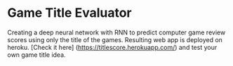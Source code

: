 # Game Title Evaluator

Creating a deep neural network with RNN to predict computer game review scores using only the title of the games.
Resulting web app is deployed on heroku. [Check it here] (https://titlescore.herokuapp.com/) and test your own game title idea.
